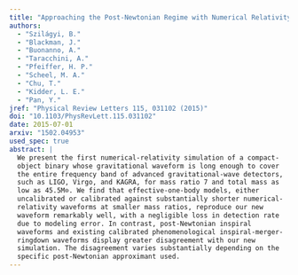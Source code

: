 ```yaml
---
title: "Approaching the Post-Newtonian Regime with Numerical Relativity: A Compact-Object Binary Simulation Spanning 350 Gravitational-Wave Cycles"
authors:
  - "Szilágyi, B."
  - "Blackman, J."
  - "Buonanno, A."
  - "Taracchini, A."
  - "Pfeiffer, H. P."
  - "Scheel, M. A."
  - "Chu, T."
  - "Kidder, L. E."
  - "Pan, Y."
jref: "Physical Review Letters 115, 031102 (2015)"
doi: "10.1103/PhysRevLett.115.031102"
date: 2015-07-01
arxiv: "1502.04953"
used_spec: true
abstract: |
  We present the first numerical-relativity simulation of a compact-
  object binary whose gravitational waveform is long enough to cover
  the entire frequency band of advanced gravitational-wave detectors,
  such as LIGO, Virgo, and KAGRA, for mass ratio 7 and total mass as
  low as 45.5M⊙. We find that effective-one-body models, either
  uncalibrated or calibrated against substantially shorter numerical-
  relativity waveforms at smaller mass ratios, reproduce our new
  waveform remarkably well, with a negligible loss in detection rate
  due to modeling error. In contrast, post-Newtonian inspiral
  waveforms and existing calibrated phenomenological inspiral-merger-
  ringdown waveforms display greater disagreement with our new
  simulation. The disagreement varies substantially depending on the
  specific post-Newtonian approximant used.
---
```

